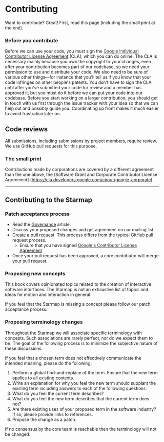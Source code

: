# Contributing

Want to contribute? Great! First, read this page (including the small print at the end).

### Before you contribute

Before we can use your code, you must sign the [Google Individual Contributor License Agreement](https://cla.developers.google.com/about/google-individual)
(CLA), which you can do online. The CLA is necessary mainly because you own the copyright to your changes, even after your contribution becomes part of our codebase, so we need your permission to use and distribute your code.  We also need to be sure of various other things—for instance that you'll tell us if you know that your code infringes on other people's patents.  You don't have to sign the CLA until after you've submitted your code for review and a member has approved it, but you must do it before we can put your code into our codebase. Before you start working on a larger contribution, you should get in touch with us first through the issue tracker with your idea so that we can help out and possibly guide you.  Coordinating up front makes it much easier to avoid frustration later on.

## Code reviews

All submissions, including submissions by project members, require review.
We use GitHub pull requests for this purpose.

### The small print

Contributions made by corporations are covered by a different agreement than
the one above, the
[Software Grant and Corporate Contributor License Agreement]
(https://cla.developers.google.com/about/google-corporate).

---

## Contributing to the Starmap

### Patch acceptance process

- Read the [Governance](governance.md) article.
- Discuss your proposed changes and get agreement on our mailing list.
- [Create a pull request](https://material-motion.gitbooks.io/material-motion-team/content/gitbook_pull_request.html). This process differs from the typical GitHub pull request process.
  - Ensure that you have signed [Google's Contributor License Agreement](https://cla.developers.google.com/)
- Once your pull request has been approved, a core contributor will merge your pull request.

### Proposing new concepts

This book covers opinionated topics related to the creation of interactive software interfaces. The Starmap is not an exhaustive list of topics and ideas for motion and interaction in general.

If you feel that the Starmap is missing a concept please follow our patch acceptance process.

### Proposing terminology changes

Throughout the Starmap we will associate specific terminology with concepts. Such associations are rarely perfect, nor do we expect them to be. The goal of the following process is to minimize the subjective nature of these discussions.

If you feel that a chosen term does not effectively communicate the intended meaning, please do the following:

1. Perform a global find-and-replace of the term. Ensure that the new term applies to all existing contexts. 
1. Write an explanation for why you feel the new term should supplant the existing term including answers to each of the following questions: 
  1. What do you feel the current term describes? 
  1. What do you feel the new term describes that the current term does not? 
  1. Are there existing uses of your proposed term in the software industry? If so, please provide links to references. 
1. Propose the change as a patch.

If no consensus by the core team is reachable then the terminology will not be changed.

